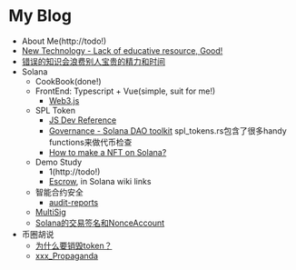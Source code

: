 # My Blog
- About Me(http://todo!)
- [New Technology - Lack of educative resource, Good!](https://github.com/jackalchenxu/jackalchenxu.github.io/issues/1)
- [错误的知识会浪费别人宝贵的精力和时间](https://github.com/jackalchenxu/jackalchenxu.github.io/issues/2)
- Solana 
  - CookBook(done!)
  - FrontEnd: Typescript + Vue(simple, suit for me!)
    - [Web3.js](https://solana-labs.github.io/solana-web3.js/modules.html)
  - SPL Token
    - [JS Dev Reference](https://solana-labs.github.io/solana-program-library/token/js/modules.html)
    - [Governance - Solana DAO toolkit](https://github.com/solana-labs/solana-program-library/tree/master/governance) spl_tokens.rs包含了很多handy functions来做代币检查
    - [How to make a NFT on Solana?](https://github.com/jackalchenxu/jackalchenxu.github.io/issues/4)
  - Demo Study
    - 1(http://todo!)
    - [Escrow](https://paulx.dev/blog/2021/01/14/programming-on-solana-an-introduction/), in Solana wiki links
  - 智能合约安全
    - [audit-reports](https://github.com/blocksecteam/audit-reports)
  - [MultiSig](https://github.com/jackalchenxu/jackalchenxu.github.io/issues/5)
  - [Solana的交易签名和NonceAccount](https://github.com/jackalchenxu/jackalchenxu/issues/7)
- 币圈胡说
  - [为什么要销毁token？](https://github.com/jackalchenxu/jackalchenxu.github.io/issues/3)
  - [xxx_Propaganda](https://github.com/jackalchenxu/jackalchenxu.github.io/issues/6)  
